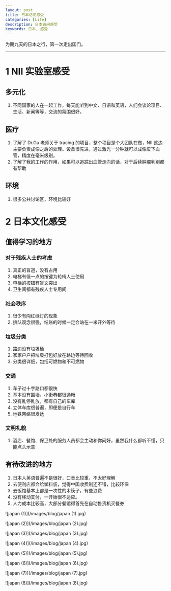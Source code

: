 ```yaml
---
layout: post
title: 日本访问感受
categories: [Life]
description: 日本访问感受
keywords: 日本, 感受
---
```


为期九天的日本之行，第一次走出国门。

---

# 1 NII 实验室感受
## 多元化
1. 不同国家的人在一起工作，每天能听到中文、日语和英语，人们会谈论项目、生活、新闻等等，交流的氛围很好。

## 医疗
1. 了解了 Dr.Gu 老师关于 tracing 的项目，整个项目是个大团队在做，NII 这边主要负责成像之后的处理。设备很先进，通过激光一分钟就可以成像皮下血管，精度在毫米级别。
2. 了解了我的工作的作用，如果可以追踪出血管走向的话，对于后续肿瘤判别都有帮助

## 环境
1. 很多公共讨论区，环境比较好

# 2 日本文化感受
## 值得学习的地方
### 对于残疾人士的考虑
1. 真正的盲道，没有占用
2. 电梯有低一点的按键为轮椅人士使用
3. 电梯的按钮有盲文突出
4. 卫生间都有残疾人士专用间

### 社会秩序
1. 很少有闯红绿灯的现象
2. 排队观念很强，结账的时候一定会站在一米开外等待

### 垃圾分类
1. 路边没有垃圾桶 
2. 家家户户把垃圾打包好放在路边等待回收
3. 分类很详细，包括可燃物和不可燃物

### 交通
1. 车子过十字路口都很快
2. 基本没有围墙，小街巷都很通畅
3. 没有乱停乱放，都有自己的车库
4. 立体车库很普遍，即便是自行车
5. 地铁网络很发达

### 文明礼貌
1. 酒店、餐馆、保卫处的服务人员都会主动和你问好，虽然我什么都听不懂，只能点头示意

## 有待改进的地方
1. 日本人英语普遍不是很好，口音比较重，不太好理解
2. 去便利店都会给塑料袋，觉得中国收费制还不错，比较环保
3. 去饭馆基本上都是一次性的木筷子，有些浪费
4. 没有移动支付，一开始很不适应。
5. 人力成本比较高，大部分餐馆得首先在自动售货机买餐券

![japan (1)](/images/blog/japan (1).jpg)

![japan (2)](/images/blog/japan (2).jpg)

![japan (3)](/images/blog/japan (3).jpg)

![japan (4)](/images/blog/japan (4).jpg)

![japan (5)](/images/blog/japan (5).jpg)

![japan (6)](/images/blog/japan (6).jpg)

![japan (7)](/images/blog/japan (7).jpg)

![japan (8)](/images/blog/japan (8).jpg)